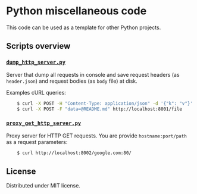 # Python miscellaneous code

This code can be used as a template for other Python projects.

## Scripts overview

### [`dump_http_server.py`](scripts/dump_http_server.py)

Server that dump all requests in console and save request headers (as `header.json`) and request bodies (as `body` file)
at disk.

Examples cURL queries:

```sh
    $ curl -X POST -H "Content-Type: application/json" -d '{"k": "v"}' http://localhost:8001/a/b?c=d
    $ curl -X POST -F "data=@README.md" http://localhost:8001/file
```

### [`proxy_get_http_server.py`](scripts/proxy_get_http_server.py)

Proxy server for HTTP GET requests. You are provide `hostname:port/path` as a request parameters:

```sh
    $ curl http://localhost:8002/google.com:80/
```

## License

Distributed under MIT license.
